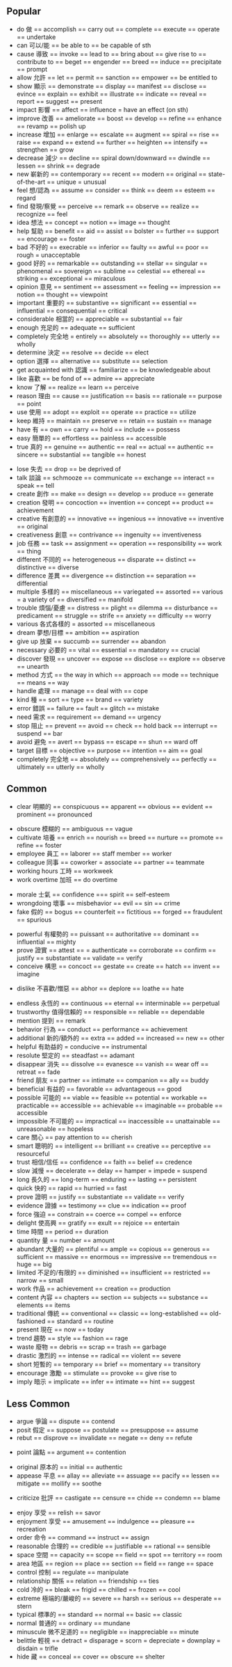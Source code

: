 ## Popular
+ do 做 == accomplish == carry out == complete == execute == operate == undertake
+ can 可以/能 == be able to == be capable of sth 
+ cause 導致 == invoke == lead to == bring about == give rise to == contribute to == beget == engender == breed == induce == precipitate == prompt 
+ allow 允許 == let == permit == sanction == empower == be entitled to
+ show 顯示 == demonstrate == display == manifest == disclose == evince == explain == exhibit == illustrate == indicate == reveal == report == suggest == present
+ impact 影響 == affect == influence = have an effect (on sth)
+ improve 改善 == ameliorate == boost == develop == refine == enhance == revamp == polish up
+ increase 增加 == enlarge == escalate == augment == spiral == rise == raise == expand == extend == further == heighten == intensify == strengthen == grow 
+ decrease 減少 == decline == spiral down/downward == dwindle == lessen == shrink == degrade
+ new 嶄新的 == contemporary == recent == modern == original == state-of-the-art == unique = unusual
+ feel 想/認為 == assume == consider == think == deem == esteem == regard
+ find 發現/察覺 == perceive == remark == observe == realize == recognize == feel 
+ idea 想法 == concept == notion == image == thought
+ help 幫助 == benefit == aid == assist == bolster == further == support == encourage == foster
+ bad 不好的 == execrable == inferior == faulty == awful == poor == rough = unacceptable 
+ good 好的 == remarkable == outstanding == stellar == singular == phenomenal == sovereign == sublime == celestial == ethereal == striking == exceptional == miraculous
+ opinion 意見 == sentiment == assessment == feeling == impression == notion == thought == viewpoint
+ important 重要的 == substantive == significant == essential == influential == consequential == critical
+ considerable 相當的 == appreciable == substantial == fair
+ enough 充足的 == adequate == sufficient
+ completely 完全地 = entirely == absolutely == thoroughly == utterly == wholly
+ determine 決定 == resolve == decide == elect
+ option 選擇 == alternative == substitute == selection
+ get acquainted with 認識 == familiarize == be knowledgeable about
+ like 喜歡 == be fond of == admire == appreciate
+ know 了解 == realize == learn == perceive
+ reason 理由 == cause == justification == basis == rationale == purpose == point
+ use 使用 == adopt == exploit == operate == practice == utilize
+ keep 維持 == maintain == preserve == retain == sustain == manage 
+ have 有 == own == carry == hold == include == possess
+ easy 簡單的 == effortless == painless == accessible
+ true 真的 == genuine == authentic == real == actual == authentic == sincere == substantial == tangible == honest
- lose 失去 == drop == be deprived of 
- talk 談論 == schmooze == communicate == exchange == interact == speak == tell
- create 創作 == make == design == develop == produce == generate
- creation 發明 == concoction == invention == concept == product == achievement
- creative 有創意的 == innovative == ingenious == innovative == inventive == original
- creativeness 創意 == contrivance == ingenuity == inventiveness
- job 任務 == task == assignment == operation == responsibility == work == thing
- different 不同的 == heterogeneous == disparate == distinct == distinctive == diverse
- difference 差異 == divergence == distinction == separation == differential
- multiple 多樣的 == miscellaneous == variegated == assorted == various = a variety of == diversified == manifold
- trouble 煩惱/憂慮 == distress == plight == dilemma == disturbance == predicament == struggle == strife == anxiety == difficulty  == worry
- various 各式各樣的 = assorted == miscellaneous
- dream 夢想/目標 == ambition == aspiration
- give up 放棄 == succumb == surrender == abandon
- necessary 必要的 == vital == essential == mandatory == crucial
- discover 發現 == uncover == expose == disclose == explore == observe == unearth
- method 方式 == the way in which == approach == mode == technique == means == way
- handle 處理 == manage == deal with == cope
- kind 種 == sort == type == brand == variety
- error 錯誤 == failure == fault == glitch == mistake
- need 需求 == requirement == demand == urgency
- stop 阻止 == prevent == avoid == check == hold back == interrupt == suspend == bar 
- avoid 避免 == avert == bypass == escape == shun == ward off
- target 目標 == objective == purpose == intention == aim == goal
- completely 完全地 == absolutely == comprehensively == perfectly == ultimately == utterly == wholly

## Common
+ clear 明顯的 == conspicuous == apparent == obvious == evident == prominent == pronounced
- obscure 模糊的 == ambiguous == vague 
- cultivate 培養 == enrich == nourish == breed == nurture == promote == refine == foster
- employee 員工 == laborer == staff member == worker
- colleague 同事 == coworker = associate == partner == teammate
- working hours 工時 == workweek
- work overtime 加班 == do overtime
+ morale 士氣 == confidence === spirit == self-esteem
+ wrongdoing 壞事 == misbehavior == evil == sin == crime
+ fake 假的 == bogus == counterfeit == fictitious == forged == fraudulent == spurious
- powerful 有權勢的 == puissant == authoritative == dominant == influential == mighty
- prove 證實 == attest == = authenticate == corroborate == confirm == justify == substantiate == validate == verify
- conceive 構思 == concoct == gestate == create == hatch == invent == imagine
+ dislike 不喜歡/憎惡 == abhor == deplore == loathe == hate
- endless 永恆的 == continuous == eternal == interminable == perpetual
- trustworthy 值得信賴的 == responsible == reliable == dependable
- mention 提到 == remark
- behavior 行為 == conduct == performance == achievement
- additional 新的/額外的 == extra == added == increased == new == other
- helpful 有助益的 = conducive == instrumental
- resolute 堅定的 == steadfast == adamant
- disappear 消失 == dissolve == evanesce == vanish == wear off == retreat == fade
- friend 朋友 == partner == intimate == companion == ally == buddy
- beneficial 有益的 == favorable == advantageous == good
- possible 可能的 == viable == feasible == potential == workable == practicable == accessible == achievable == imaginable == probable == accessible
- impossible 不可能的 == impractical == inaccessible == unattainable == unreasonable == hopeless 
- care 關心 == pay attention to == cherish
- smart 聰明的 == intelligent == brilliant == creative == perceptive == resourceful 
- trust 相信/信任 == confidence == faith == belief == credence
- slow 減慢 == decelerate == delay == hamper = impede = suspend
- long 長久的 == long-term == enduring == lasting == persistent
- quick 快的 == rapid == hurried == fast
- prove 證明 == justify == substantiate == validate == verify
- evidence 證據 == testimony == clue == indication == proof
- force 強迫 == constrain == coerce == compel == enforce
- delight 使高興 == gratify == exult == rejoice == entertain
- time 時間 == period == duration
- quantity 量 == number == amount
- abundant 大量的 == plentiful == ample == copious == generous == sufficient == massive == enormous == impressive == tremendous == huge == big 
- limited 不足的/有限的 == diminished == insufficient == restricted == narrow == small
- work 作品 == achievement == creation == production
- content 內容 == chapters == section == subjects == substance == elements == items
- traditional 傳統 == conventional == classic == long-established == old-fashioned == standard == routine 
- present 現在 == now == today
- trend 趨勢 == style == fashion == rage
- waste 廢物 == debris == scrap == trash == garbage
- drastic 激烈的 == intense == radical == violent == severe
- short 短暫的 == temporary == brief == momentary == transitory
- encourage 激勵 == stimulate == provoke == give rise to
- imply 暗示 = implicate == infer == intimate == hint == suggest

## Less Common
- argue 爭論 == dispute == contend
- posit 假定 == suppose == postulate == presuppose == assume
- rebut == disprove == invalidate == negate == deny == refute
+ point 論點 == argument == contention 
- original 原本的 == initial == authentic
- appease 平息 == allay == alleviate == assuage == pacify == lessen == mitigate == mollify == soothe
+ criticize 批評 == castigate == censure == chide == condemn == blame
- enjoy 享受 == relish == savor
- enjoyment 享受 == amusement == indulgence == pleasure == recreation
- order 命令 == command == instruct == assign
- reasonable 合理的 == credible == justifiable == rational == sensible
- space 空間 == capacity == scope == field == spot == territory == room
- area 地區 == region == place == section == field == range == space
- control 控制 == regulate == manipulate
- relationship 關係 == relation == friendship == ties
- cold 冷的 == bleak == frigid == chilled == frozen == cool
- extreme 極端的/嚴峻的 == severe == harsh == serious == desperate == stern 
- typical 標準的 == standard == normal == basic == classic
- normal 普通的 == ordinary == mundane
- minuscule 微不足道的 == negligible == inappreciable == minute
- belittle 輕視 == detract = disparage = scorn = depreciate = downplay = disdain = trifle
- hide 藏 == conceal == cover == obscure == shelter